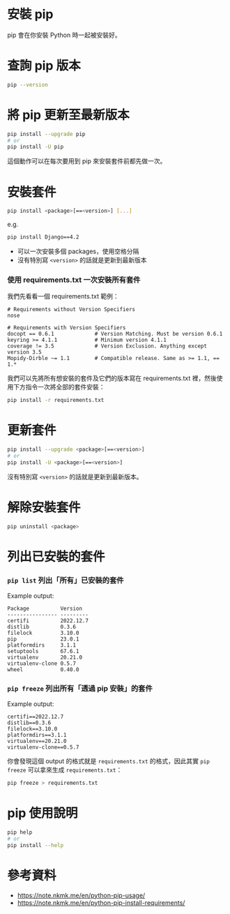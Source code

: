 # 安裝 pip

pip 會在你安裝 Python 時一起被安裝好。
# 查詢 pip 版本

```bash
pip --version
```

# 將 pip 更新至最新版本

```bash
pip install --upgrade pip
# or
pip install -U pip
```

這個動作可以在每次要用到 pip 來安裝套件前都先做一次。

# 安裝套件

```sh
pip install <package>[==<version>] [...]
```

e.g.

```bash
pip install Django==4.2
```

- 可以一次安裝多個 packages，使用空格分隔
- 沒有特別寫 `<version>` 的話就是更新到最新版本

### 使用 requirements.txt 一次安裝所有套件

我們先看看一個 requirements.txt 範例：

```plaintext
# Requirements without Version Specifiers
nose

# Requirements with Version Specifiers
docopt == 0.6.1             # Version Matching. Must be version 0.6.1
keyring >= 4.1.1            # Minimum version 4.1.1
coverage != 3.5             # Version Exclusion. Anything except version 3.5
Mopidy-Dirble ~= 1.1        # Compatible release. Same as >= 1.1, == 1.*
```

我們可以先將所有想安裝的套件及它們的版本寫在 requirements.txt 裡，然後使用下方指令一次將全部的套件安裝：

```bash
pip install -r requirements.txt
```

# 更新套件

```sh
pip install --upgrade <package>[==<version>]
# or
pip install -U <package>[==<version>]
```

沒有特別寫 `<version>` 的話就是更新到最新版本。

# 解除安裝套件

```sh
pip uninstall <package>
```

# 列出已安裝的套件

### `pip list` 列出「所有」已安裝的套件

Example output:

```plaintext
Package          Version
---------------- ---------
certifi          2022.12.7
distlib          0.3.6
filelock         3.10.0
pip              23.0.1
platformdirs     3.1.1
setuptools       67.6.1
virtualenv       20.21.0
virtualenv-clone 0.5.7
wheel            0.40.0
```

### `pip freeze` 列出所有「透過 pip 安裝」的套件

Example output:

```plaintext
certifi==2022.12.7
distlib==0.3.6
filelock==3.10.0
platformdirs==3.1.1
virtualenv==20.21.0
virtualenv-clone==0.5.7
```

你會發現這個 output 的格式就是 `requirements.txt` 的格式，因此其實 `pip freeze` 可以拿來生成 `requirements.txt`：

```bash
pip freeze > requirements.txt
```

# pip 使用說明

```bash
pip help
# or
pip install --help
```

# 參考資料

- <https://note.nkmk.me/en/python-pip-usage/>
- <https://note.nkmk.me/en/python-pip-install-requirements/>
